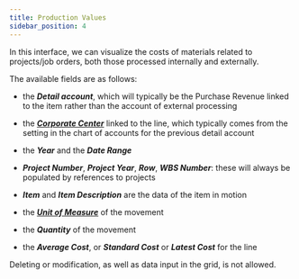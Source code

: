 ```yaml
---
title: Production Values 
sidebar_position: 4
---
```


In this interface, we can visualize the costs of materials related to projects/job orders, both those processed internally and externally.

The available fields are as follows:

- the ***Detail account***, which will typically be the Purchase Revenue linked to the item rather than the account of external processing

- the [***Corporate Center***](/docs/controlling/controlling-parametrization/controlling-specific-settings/cost-centers) linked to the line, which typically comes from the setting in the chart of accounts for the previous detail account

- the ***Year*** and the ***Date Range***

- ***Project Number***, ***Project Year***, ***Row***, ***WBS Number***: these will always be populated by references to projects

- ***Item*** and ***Item Description*** are the data of the item in motion

- the [***Unit of Measure***](/docs/controlling/controlling-parametrization/controlling-specific-settings/measure-units) of the movement

- the ***Quantity*** of the movement

- the ***Average Cost***, or ***Standard Cost*** or ***Latest Cost*** for the line

Deleting or modification, as well as data input in the grid, is not allowed.